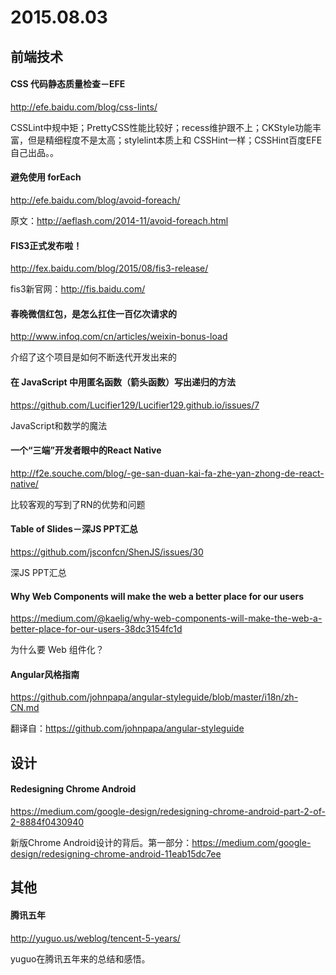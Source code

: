 # 2015.08.03

## 前端技术

#### CSS 代码静态质量检查－EFE
http://efe.baidu.com/blog/css-lints/

CSSLint中规中矩；PrettyCSS性能比较好；recess维护跟不上；CKStyle功能丰富，但是精细程度不是太高；stylelint本质上和 CSSHint一样；CSSHint百度EFE自己出品。。

#### 避免使用 forEach
http://efe.baidu.com/blog/avoid-foreach/

原文：http://aeflash.com/2014-11/avoid-foreach.html

#### FIS3正式发布啦！
http://fex.baidu.com/blog/2015/08/fis3-release/

fis3新官网：http://fis.baidu.com/

#### 春晚微信红包，是怎么扛住一百亿次请求的
http://www.infoq.com/cn/articles/weixin-bonus-load

介绍了这个项目是如何不断迭代开发出来的

#### 在 JavaScript 中用匿名函数（箭头函数）写出递归的方法
https://github.com/Lucifier129/Lucifier129.github.io/issues/7

JavaScript和数学的魔法

#### 一个“三端”开发者眼中的React Native
http://f2e.souche.com/blog/-ge-san-duan-kai-fa-zhe-yan-zhong-de-react-native/

比较客观的写到了RN的优势和问题

#### Table of Slides－深JS PPT汇总
https://github.com/jsconfcn/ShenJS/issues/30

深JS PPT汇总

#### Why Web Components will make the web a better place for our users
https://medium.com/@kaelig/why-web-components-will-make-the-web-a-better-place-for-our-users-38dc3154fc1d

为什么要 Web 组件化？

#### Angular风格指南
https://github.com/johnpapa/angular-styleguide/blob/master/i18n/zh-CN.md

翻译自：https://github.com/johnpapa/angular-styleguide

## 设计

#### Redesigning Chrome Android
https://medium.com/google-design/redesigning-chrome-android-part-2-of-2-8884f0430940

新版Chrome Android设计的背后。第一部分：https://medium.com/google-design/redesigning-chrome-android-11eab15dc7ee

## 其他

#### 腾讯五年
http://yuguo.us/weblog/tencent-5-years/

yuguo在腾讯五年来的总结和感悟。
